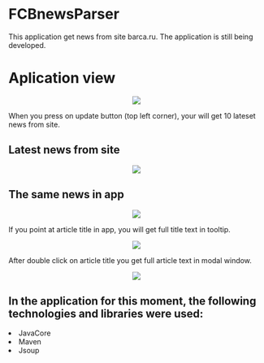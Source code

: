 # FCBnewsParser
This application get news from site barca.ru. The application is still being developed.
<h1>Aplication view</h1>

<p align="center">
  <img src="https://user-images.githubusercontent.com/18110699/35803108-2e4e1002-0aa5-11e8-9079-0c72513f6700.png">
</p>

When you press on update button (top left corner), your will get 10 lateset news from site.
<h2>Latest news from site</h2>
<p align="center">
  <img src="https://user-images.githubusercontent.com/18110699/35803435-66cd9ffa-0aa6-11e8-91eb-c700d3801cc8.png">
</p>
<h2>The same news in app</h2>
<p align="center">
  <img src="https://user-images.githubusercontent.com/18110699/35803359-1fc989ac-0aa6-11e8-91d3-7b561b2d7bd0.png">
</p>

If you point at article title in app,  you will get full title text in tooltip. 
<p align="center">
  <img src="https://user-images.githubusercontent.com/18110699/35803559-cb1c9eca-0aa6-11e8-8cf5-b1d688883fc7.png">
</p>

After double click on article title you get full article text in modal window.
<p align="center">
  <img src="https://user-images.githubusercontent.com/18110699/35803802-b760f646-0aa7-11e8-9ce1-e4c1d13ae2d9.png">
</p>

<h2>In the application for this moment, the following technologies and libraries were used:</h1>
<li>JavaCore</li>
<li>Maven</li>
<li>Jsoup</li>
